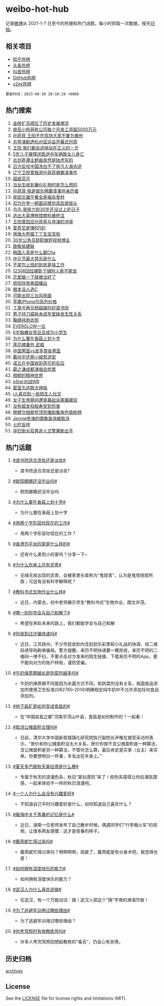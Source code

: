 # weibo-hot-hub

记录[微博](https://www.weibo.com)从 2021-1-7 日至今的热搜和热门话题。每小时抓取一次数据，按天[归档](archives)。

## 相关项目

- [知乎热榜](https://github.com/lonnyzhang423/zhihu-hot-hub)
- [头条热榜](https://github.com/lonnyzhang423/toutiao-hot-hub)
- [抖音热榜](https://github.com/lonnyzhang423/douyin-hot-hub)
- [GitHub热榜](https://github.com/lonnyzhang423/github-hot-hub)
- [v2ex热榜](https://github.com/lonnyzhang423/v2ex-hot-hub)


`更新时间：2023-08-30 20:18:29 +0800`

## 热门搜索

1. [金砖扩员顺应了历史发展潮流](https://m.weibo.cn/search?containerid=100103type%3D1%26t%3D10%26q%3D%23%E9%87%91%E7%A0%96%E6%89%A9%E5%91%98%E9%A1%BA%E5%BA%94%E4%BA%86%E5%8E%86%E5%8F%B2%E5%8F%91%E5%B1%95%E6%BD%AE%E6%B5%81%23&stream_entry_id=51&isnewpage=1&extparam=seat%3D1%26c_type%3D51%26dgr%3D0%26stream_entry_id%3D51%26cate%3D10103%26pos%3D0%26filter_type%3Drealtimehot%26display_time%3D1693397908%26pre_seqid%3D169339790820706407127&luicode=10000011&lfid=106003type%253D25%2526t%253D3%2526disable_hot%253D1%2526filter_type%253Drealtimehot)
1. [疯狂小杨哥称公司每个月发工资超5000万元](https://m.weibo.cn/search?containerid=100103type%3D1%26t%3D10%26q%3D%23%E7%96%AF%E7%8B%82%E5%B0%8F%E6%9D%A8%E5%93%A5%E7%A7%B0%E5%85%AC%E5%8F%B8%E6%AF%8F%E4%B8%AA%E6%9C%88%E5%8F%91%E5%B7%A5%E8%B5%84%E8%B6%855000%E4%B8%87%E5%85%83%23&stream_entry_id=31&isnewpage=1&extparam=seat%3D1%26lcate%3D5001%26c_type%3D31%26flag%3D1%26q%3D%2523%25E7%2596%25AF%25E7%258B%2582%25E5%25B0%258F%25E6%259D%25A8%25E5%2593%25A5%25E7%25A7%25B0%25E5%2585%25AC%25E5%258F%25B8%25E6%25AF%258F%25E4%25B8%25AA%25E6%259C%2588%25E5%258F%2591%25E5%25B7%25A5%25E8%25B5%2584%25E8%25B6%25855000%25E4%25B8%2587%25E5%2585%2583%2523%26dgr%3D0%26stream_entry_id%3D31%26realpos%3D1%26band_rank%3D1%26cate%3D5001%26pos%3D0%26filter_type%3Drealtimehot%26display_time%3D1693397908%26pre_seqid%3D169339790820706407127&luicode=10000011&lfid=106003type%253D25%2526t%253D3%2526disable_hot%253D1%2526filter_type%253Drealtimehot)
1. [孙菲菲 王阳不在现场大家不要为难他](https://m.weibo.cn/search?containerid=100103type%3D1%26t%3D10%26q%3D%E5%AD%99%E8%8F%B2%E8%8F%B2+%E7%8E%8B%E9%98%B3%E4%B8%8D%E5%9C%A8%E7%8E%B0%E5%9C%BA%E5%A4%A7%E5%AE%B6%E4%B8%8D%E8%A6%81%E4%B8%BA%E9%9A%BE%E4%BB%96&stream_entry_id=31&isnewpage=1&extparam=seat%3D1%26lcate%3D5001%26c_type%3D31%26flag%3D1%26q%3D%25E5%25AD%2599%25E8%258F%25B2%25E8%258F%25B2%2520%25E7%258E%258B%25E9%2598%25B3%25E4%25B8%258D%25E5%259C%25A8%25E7%258E%25B0%25E5%259C%25BA%25E5%25A4%25A7%25E5%25AE%25B6%25E4%25B8%258D%25E8%25A6%2581%25E4%25B8%25BA%25E9%259A%25BE%25E4%25BB%2596%26dgr%3D0%26stream_entry_id%3D31%26realpos%3D2%26band_rank%3D2%26cate%3D5001%26pos%3D1%26filter_type%3Drealtimehot%26display_time%3D1693397908%26pre_seqid%3D169339790820706407127&luicode=10000011&lfid=106003type%253D25%2526t%253D3%2526disable_hot%253D1%2526filter_type%253Drealtimehot)
1. [总导演剧透杭州亚运会开幕式创意](https://m.weibo.cn/search?containerid=100103type%3D1%26t%3D10%26q%3D%23%E6%80%BB%E5%AF%BC%E6%BC%94%E5%89%A7%E9%80%8F%E6%9D%AD%E5%B7%9E%E4%BA%9A%E8%BF%90%E4%BC%9A%E5%BC%80%E5%B9%95%E5%BC%8F%E5%88%9B%E6%84%8F%23&stream_entry_id=31&isnewpage=1&extparam=seat%3D1%26lcate%3D5001%26c_type%3D31%26flag%3D0%26q%3D%2523%25E6%2580%25BB%25E5%25AF%25BC%25E6%25BC%2594%25E5%2589%25A7%25E9%2580%258F%25E6%259D%25AD%25E5%25B7%259E%25E4%25BA%259A%25E8%25BF%2590%25E4%25BC%259A%25E5%25BC%2580%25E5%25B9%2595%25E5%25BC%258F%25E5%2588%259B%25E6%2584%258F%2523%26dgr%3D0%26stream_entry_id%3D31%26realpos%3D3%26band_rank%3D3%26cate%3D5001%26pos%3D2%26filter_type%3Drealtimehot%26display_time%3D1693397908%26pre_seqid%3D169339790820706407127&luicode=10000011&lfid=106003type%253D25%2526t%253D3%2526disable_hot%253D1%2526filter_type%253Drealtimehot)
1. [王阳 我们都会选择站在正义的一方](https://m.weibo.cn/search?containerid=100103type%3D1%26t%3D10%26q%3D%E7%8E%8B%E9%98%B3+%E6%88%91%E4%BB%AC%E9%83%BD%E4%BC%9A%E9%80%89%E6%8B%A9%E7%AB%99%E5%9C%A8%E6%AD%A3%E4%B9%89%E7%9A%84%E4%B8%80%E6%96%B9&stream_entry_id=31&isnewpage=1&extparam=seat%3D1%26lcate%3D5001%26c_type%3D31%26flag%3D1%26q%3D%25E7%258E%258B%25E9%2598%25B3%2520%25E6%2588%2591%25E4%25BB%25AC%25E9%2583%25BD%25E4%25BC%259A%25E9%2580%2589%25E6%258B%25A9%25E7%25AB%2599%25E5%259C%25A8%25E6%25AD%25A3%25E4%25B9%2589%25E7%259A%2584%25E4%25B8%2580%25E6%2596%25B9%26dgr%3D0%26stream_entry_id%3D31%26realpos%3D4%26band_rank%3D4%26cate%3D5001%26pos%3D3%26filter_type%3Drealtimehot%26display_time%3D1693397908%26pre_seqid%3D169339790820706407127&luicode=10000011&lfid=106003type%253D25%2526t%253D3%2526disable_hot%253D1%2526filter_type%253Drealtimehot)
1. [5岁儿子被撞送医途中车祸致女儿身亡](https://m.weibo.cn/search?containerid=100103type%3D1%26t%3D10%26q%3D%235%E5%B2%81%E5%84%BF%E5%AD%90%E8%A2%AB%E6%92%9E%E9%80%81%E5%8C%BB%E9%80%94%E4%B8%AD%E8%BD%A6%E7%A5%B8%E8%87%B4%E5%A5%B3%E5%84%BF%E8%BA%AB%E4%BA%A1%23&stream_entry_id=31&isnewpage=1&extparam=seat%3D1%26lcate%3D5001%26c_type%3D31%26flag%3D1%26q%3D%25235%25E5%25B2%2581%25E5%2584%25BF%25E5%25AD%2590%25E8%25A2%25AB%25E6%2592%259E%25E9%2580%2581%25E5%258C%25BB%25E9%2580%2594%25E4%25B8%25AD%25E8%25BD%25A6%25E7%25A5%25B8%25E8%2587%25B4%25E5%25A5%25B3%25E5%2584%25BF%25E8%25BA%25AB%25E4%25BA%25A1%2523%26dgr%3D0%26stream_entry_id%3D31%26realpos%3D5%26band_rank%3D5%26cate%3D5001%26pos%3D4%26filter_type%3Drealtimehot%26display_time%3D1693397908%26pre_seqid%3D169339790820706407127&luicode=10000011&lfid=106003type%253D25%2526t%253D3%2526disable_hot%253D1%2526filter_type%253Drealtimehot)
1. [古剑奇谭主题曲竟然是陆虎写的](https://m.weibo.cn/search?containerid=100103type%3D1%26t%3D10%26q%3D%E5%8F%A4%E5%89%91%E5%A5%87%E8%B0%AD%E4%B8%BB%E9%A2%98%E6%9B%B2%E7%AB%9F%E7%84%B6%E6%98%AF%E9%99%86%E8%99%8E%E5%86%99%E7%9A%84&stream_entry_id=31&isnewpage=1&extparam=seat%3D1%26lcate%3D5001%26c_type%3D31%26flag%3D2%26q%3D%25E5%258F%25A4%25E5%2589%2591%25E5%25A5%2587%25E8%25B0%25AD%25E4%25B8%25BB%25E9%25A2%2598%25E6%259B%25B2%25E7%25AB%259F%25E7%2584%25B6%25E6%2598%25AF%25E9%2599%2586%25E8%2599%258E%25E5%2586%2599%25E7%259A%2584%26dgr%3D0%26stream_entry_id%3D31%26realpos%3D6%26band_rank%3D6%26cate%3D5001%26pos%3D5%26filter_type%3Drealtimehot%26display_time%3D1693397908%26pre_seqid%3D169339790820706407127&luicode=10000011&lfid=106003type%253D25%2526t%253D3%2526disable_hot%253D1%2526filter_type%253Drealtimehot)
1. [日方反咬中国洗白不了排污入海劣迹](https://m.weibo.cn/search?containerid=100103type%3D1%26t%3D10%26q%3D%23%E6%97%A5%E6%96%B9%E5%8F%8D%E5%92%AC%E4%B8%AD%E5%9B%BD%E6%B4%97%E7%99%BD%E4%B8%8D%E4%BA%86%E6%8E%92%E6%B1%A1%E5%85%A5%E6%B5%B7%E5%8A%A3%E8%BF%B9%23&stream_entry_id=31&isnewpage=1&extparam=seat%3D1%26lcate%3D5001%26c_type%3D31%26flag%3D16%26q%3D%2523%25E6%2597%25A5%25E6%2596%25B9%25E5%258F%258D%25E5%2592%25AC%25E4%25B8%25AD%25E5%259B%25BD%25E6%25B4%2597%25E7%2599%25BD%25E4%25B8%258D%25E4%25BA%2586%25E6%258E%2592%25E6%25B1%25A1%25E5%2585%25A5%25E6%25B5%25B7%25E5%258A%25A3%25E8%25BF%25B9%2523%26dgr%3D0%26stream_entry_id%3D31%26realpos%3D7%26band_rank%3D7%26cate%3D5001%26pos%3D6%26filter_type%3Drealtimehot%26display_time%3D1693397908%26pre_seqid%3D169339790820706407127&luicode=10000011&lfid=106003type%253D25%2526t%253D3%2526disable_hot%253D1%2526filter_type%253Drealtimehot)
1. [辽宁卫视曾报道孙菲菲被霸凌事件](https://m.weibo.cn/search?containerid=100103type%3D1%26t%3D10%26q%3D%23%E8%BE%BD%E5%AE%81%E5%8D%AB%E8%A7%86%E6%9B%BE%E6%8A%A5%E9%81%93%E5%AD%99%E8%8F%B2%E8%8F%B2%E8%A2%AB%E9%9C%B8%E5%87%8C%E4%BA%8B%E4%BB%B6%23&stream_entry_id=31&isnewpage=1&extparam=seat%3D1%26lcate%3D5001%26c_type%3D31%26flag%3D1%26q%3D%2523%25E8%25BE%25BD%25E5%25AE%2581%25E5%258D%25AB%25E8%25A7%2586%25E6%259B%25BE%25E6%258A%25A5%25E9%2581%2593%25E5%25AD%2599%25E8%258F%25B2%25E8%258F%25B2%25E8%25A2%25AB%25E9%259C%25B8%25E5%2587%258C%25E4%25BA%258B%25E4%25BB%25B6%2523%26dgr%3D0%26stream_entry_id%3D31%26realpos%3D8%26band_rank%3D8%26cate%3D5001%26pos%3D7%26filter_type%3Drealtimehot%26display_time%3D1693397908%26pre_seqid%3D169339790820706407127&luicode=10000011&lfid=106003type%253D25%2526t%253D3%2526disable_hot%253D1%2526filter_type%253Drealtimehot)
1. [超级蓝月](https://m.weibo.cn/search?containerid=100103type%3D1%26t%3D10%26q%3D%23%E8%B6%85%E7%BA%A7%E8%93%9D%E6%9C%88%23&stream_entry_id=31&isnewpage=1&extparam=seat%3D1%26lcate%3D5001%26c_type%3D31%26flag%3D0%26q%3D%2523%25E8%25B6%2585%25E7%25BA%25A7%25E8%2593%259D%25E6%259C%2588%2523%26dgr%3D0%26stream_entry_id%3D31%26realpos%3D9%26band_rank%3D9%26cate%3D5001%26pos%3D8%26filter_type%3Drealtimehot%26display_time%3D1693397908%26pre_seqid%3D169339790820706407127&luicode=10000011&lfid=106003type%253D25%2526t%253D3%2526disable_hot%253D1%2526filter_type%253Drealtimehot)
1. [当女生收到廉价礼物时是怎么想的](https://m.weibo.cn/search?containerid=100103type%3D1%26t%3D10%26q%3D%E5%BD%93%E5%A5%B3%E7%94%9F%E6%94%B6%E5%88%B0%E5%BB%89%E4%BB%B7%E7%A4%BC%E7%89%A9%E6%97%B6%E6%98%AF%E6%80%8E%E4%B9%88%E6%83%B3%E7%9A%84&stream_entry_id=31&isnewpage=1&extparam=seat%3D1%26lcate%3D5001%26c_type%3D31%26flag%3D1%26q%3D%25E5%25BD%2593%25E5%25A5%25B3%25E7%2594%259F%25E6%2594%25B6%25E5%2588%25B0%25E5%25BB%2589%25E4%25BB%25B7%25E7%25A4%25BC%25E7%2589%25A9%25E6%2597%25B6%25E6%2598%25AF%25E6%2580%258E%25E4%25B9%2588%25E6%2583%25B3%25E7%259A%2584%26dgr%3D0%26stream_entry_id%3D31%26realpos%3D10%26band_rank%3D10%26cate%3D5001%26pos%3D9%26filter_type%3Drealtimehot%26display_time%3D1693397908%26pre_seqid%3D169339790820706407127&luicode=10000011&lfid=106003type%253D25%2526t%253D3%2526disable_hot%253D1%2526filter_type%253Drealtimehot)
1. [孙菲菲 我是娱乐圈霸凌事件亲历者](https://m.weibo.cn/search?containerid=100103type%3D1%26t%3D10%26q%3D%E5%AD%99%E8%8F%B2%E8%8F%B2+%E6%88%91%E6%98%AF%E5%A8%B1%E4%B9%90%E5%9C%88%E9%9C%B8%E5%87%8C%E4%BA%8B%E4%BB%B6%E4%BA%B2%E5%8E%86%E8%80%85&stream_entry_id=31&isnewpage=1&extparam=seat%3D1%26lcate%3D5001%26c_type%3D31%26flag%3D2%26q%3D%25E5%25AD%2599%25E8%258F%25B2%25E8%258F%25B2%2520%25E6%2588%2591%25E6%2598%25AF%25E5%25A8%25B1%25E4%25B9%2590%25E5%259C%2588%25E9%259C%25B8%25E5%2587%258C%25E4%25BA%258B%25E4%25BB%25B6%25E4%25BA%25B2%25E5%258E%2586%25E8%2580%2585%26dgr%3D0%26stream_entry_id%3D31%26realpos%3D11%26band_rank%3D11%26cate%3D5001%26pos%3D10%26filter_type%3Drealtimehot%26display_time%3D1693397908%26pre_seqid%3D169339790820706407127&luicode=10000011&lfid=106003type%253D25%2526t%253D3%2526disable_hot%253D1%2526filter_type%253Drealtimehot)
1. [岸田文雄午餐全是福岛食材](https://m.weibo.cn/search?containerid=100103type%3D1%26t%3D10%26q%3D%23%E5%B2%B8%E7%94%B0%E6%96%87%E9%9B%84%E5%8D%88%E9%A4%90%E5%85%A8%E6%98%AF%E7%A6%8F%E5%B2%9B%E9%A3%9F%E6%9D%90%23&stream_entry_id=31&isnewpage=1&extparam=seat%3D1%26lcate%3D5001%26c_type%3D31%26flag%3D2%26q%3D%2523%25E5%25B2%25B8%25E7%2594%25B0%25E6%2596%2587%25E9%259B%2584%25E5%258D%2588%25E9%25A4%2590%25E5%2585%25A8%25E6%2598%25AF%25E7%25A6%258F%25E5%25B2%259B%25E9%25A3%259F%25E6%259D%2590%2523%26dgr%3D0%26stream_entry_id%3D31%26realpos%3D12%26band_rank%3D12%26cate%3D5001%26pos%3D11%26filter_type%3Drealtimehot%26display_time%3D1693397908%26pre_seqid%3D169339790820706407127&luicode=10000011&lfid=106003type%253D25%2526t%253D3%2526disable_hot%253D1%2526filter_type%253Drealtimehot)
1. [邓为在李一桐面前模仿高启盛摇头](https://m.weibo.cn/search?containerid=100103type%3D1%26t%3D10%26q%3D%23%E9%82%93%E4%B8%BA%E5%9C%A8%E6%9D%8E%E4%B8%80%E6%A1%90%E9%9D%A2%E5%89%8D%E6%A8%A1%E4%BB%BF%E9%AB%98%E5%90%AF%E7%9B%9B%E6%91%87%E5%A4%B4%23&stream_entry_id=31&isnewpage=1&extparam=seat%3D1%26lcate%3D5001%26c_type%3D31%26flag%3D1%26q%3D%2523%25E9%2582%2593%25E4%25B8%25BA%25E5%259C%25A8%25E6%259D%258E%25E4%25B8%2580%25E6%25A1%2590%25E9%259D%25A2%25E5%2589%258D%25E6%25A8%25A1%25E4%25BB%25BF%25E9%25AB%2598%25E5%2590%25AF%25E7%259B%259B%25E6%2591%2587%25E5%25A4%25B4%2523%26dgr%3D0%26stream_entry_id%3D31%26realpos%3D13%26band_rank%3D13%26cate%3D5001%26pos%3D12%26filter_type%3Drealtimehot%26display_time%3D1693397908%26pre_seqid%3D169339790820706407127&luicode=10000011&lfid=106003type%253D25%2526t%253D3%2526disable_hot%253D1%2526filter_type%253Drealtimehot)
1. [鸟鸟 我努力到30岁还没过上好日子](https://m.weibo.cn/search?containerid=100103type%3D1%26t%3D10%26q%3D%E9%B8%9F%E9%B8%9F+%E6%88%91%E5%8A%AA%E5%8A%9B%E5%88%B030%E5%B2%81%E8%BF%98%E6%B2%A1%E8%BF%87%E4%B8%8A%E5%A5%BD%E6%97%A5%E5%AD%90&stream_entry_id=31&isnewpage=1&extparam=seat%3D1%26lcate%3D5001%26c_type%3D31%26flag%3D0%26q%3D%25E9%25B8%259F%25E9%25B8%259F%2520%25E6%2588%2591%25E5%258A%25AA%25E5%258A%259B%25E5%2588%25B030%25E5%25B2%2581%25E8%25BF%2598%25E6%25B2%25A1%25E8%25BF%2587%25E4%25B8%258A%25E5%25A5%25BD%25E6%2597%25A5%25E5%25AD%2590%26dgr%3D0%26stream_entry_id%3D31%26realpos%3D14%26band_rank%3D14%26cate%3D5001%26pos%3D13%26filter_type%3Drealtimehot%26display_time%3D1693397908%26pre_seqid%3D169339790820706407127&luicode=10000011&lfid=106003type%253D25%2526t%253D3%2526disable_hot%253D1%2526filter_type%253Drealtimehot)
1. [逃出大英博物馆商标被抢注](https://m.weibo.cn/search?containerid=100103type%3D1%26t%3D10%26q%3D%23%E9%80%83%E5%87%BA%E5%A4%A7%E8%8B%B1%E5%8D%9A%E7%89%A9%E9%A6%86%E5%95%86%E6%A0%87%E8%A2%AB%E6%8A%A2%E6%B3%A8%23&stream_entry_id=31&isnewpage=1&extparam=seat%3D1%26lcate%3D5001%26c_type%3D31%26flag%3D1%26q%3D%2523%25E9%2580%2583%25E5%2587%25BA%25E5%25A4%25A7%25E8%258B%25B1%25E5%258D%259A%25E7%2589%25A9%25E9%25A6%2586%25E5%2595%2586%25E6%25A0%2587%25E8%25A2%25AB%25E6%258A%25A2%25E6%25B3%25A8%2523%26dgr%3D0%26stream_entry_id%3D31%26realpos%3D15%26band_rank%3D15%26cate%3D5001%26pos%3D14%26filter_type%3Drealtimehot%26display_time%3D1693397908%26pre_seqid%3D169339790820706407127&luicode=10000011&lfid=106003type%253D25%2526t%253D3%2526disable_hot%253D1%2526filter_type%253Drealtimehot)
1. [王阳曾回应孙菲菲与导演的冲突](https://m.weibo.cn/search?containerid=100103type%3D1%26t%3D10%26q%3D%23%E7%8E%8B%E9%98%B3%E6%9B%BE%E5%9B%9E%E5%BA%94%E5%AD%99%E8%8F%B2%E8%8F%B2%E4%B8%8E%E5%AF%BC%E6%BC%94%E7%9A%84%E5%86%B2%E7%AA%81%23&stream_entry_id=31&isnewpage=1&extparam=seat%3D1%26lcate%3D5001%26c_type%3D31%26flag%3D0%26q%3D%2523%25E7%258E%258B%25E9%2598%25B3%25E6%259B%25BE%25E5%259B%259E%25E5%25BA%2594%25E5%25AD%2599%25E8%258F%25B2%25E8%258F%25B2%25E4%25B8%258E%25E5%25AF%25BC%25E6%25BC%2594%25E7%259A%2584%25E5%2586%25B2%25E7%25AA%2581%2523%26dgr%3D0%26stream_entry_id%3D31%26realpos%3D16%26band_rank%3D16%26cate%3D5001%26pos%3D15%26filter_type%3Drealtimehot%26display_time%3D1693397908%26pre_seqid%3D169339790820706407127&luicode=10000011&lfid=106003type%253D25%2526t%253D3%2526disable_hot%253D1%2526filter_type%253Drealtimehot)
1. [爱奇艺是懂KPI的](https://m.weibo.cn/search?containerid=100103type%3D1%26t%3D10%26q%3D%23%E7%88%B1%E5%A5%87%E8%89%BA%E6%98%AF%E6%87%82KPI%E7%9A%84%23&stream_entry_id=31&isnewpage=1&extparam=seat%3D1%26lcate%3D5001%26c_type%3D31%26flag%3D1%26q%3D%2523%25E7%2588%25B1%25E5%25A5%2587%25E8%2589%25BA%25E6%2598%25AF%25E6%2587%2582KPI%25E7%259A%2584%2523%26dgr%3D0%26stream_entry_id%3D31%26realpos%3D17%26band_rank%3D17%26cate%3D5001%26pos%3D16%26filter_type%3Drealtimehot%26display_time%3D1693397908%26pre_seqid%3D169339790820706407127&luicode=10000011&lfid=106003type%253D25%2526t%253D3%2526disable_hot%253D1%2526filter_type%253Drealtimehot)
1. [旅俄大熊猫丁丁生宝宝啦](https://m.weibo.cn/search?containerid=100103type%3D1%26t%3D10%26q%3D%23%E6%97%85%E4%BF%84%E5%A4%A7%E7%86%8A%E7%8C%AB%E4%B8%81%E4%B8%81%E7%94%9F%E5%AE%9D%E5%AE%9D%E5%95%A6%23&stream_entry_id=31&isnewpage=1&extparam=seat%3D1%26lcate%3D5001%26c_type%3D31%26flag%3D1%26q%3D%2523%25E6%2597%2585%25E4%25BF%2584%25E5%25A4%25A7%25E7%2586%258A%25E7%258C%25AB%25E4%25B8%2581%25E4%25B8%2581%25E7%2594%259F%25E5%25AE%259D%25E5%25AE%259D%25E5%2595%25A6%2523%26dgr%3D0%26stream_entry_id%3D31%26realpos%3D18%26band_rank%3D18%26cate%3D5001%26pos%3D17%26filter_type%3Drealtimehot%26display_time%3D1693397908%26pre_seqid%3D169339790820706407127&luicode=10000011&lfid=106003type%253D25%2526t%253D3%2526disable_hot%253D1%2526filter_type%253Drealtimehot)
1. [30岁公务员辞职做短视频博主](https://m.weibo.cn/search?containerid=100103type%3D1%26t%3D10%26q%3D%2330%E5%B2%81%E5%85%AC%E5%8A%A1%E5%91%98%E8%BE%9E%E8%81%8C%E5%81%9A%E7%9F%AD%E8%A7%86%E9%A2%91%E5%8D%9A%E4%B8%BB%23&stream_entry_id=31&isnewpage=1&extparam=seat%3D1%26lcate%3D5001%26c_type%3D31%26flag%3D32768%26q%3D%252330%25E5%25B2%2581%25E5%2585%25AC%25E5%258A%25A1%25E5%2591%2598%25E8%25BE%259E%25E8%2581%258C%25E5%2581%259A%25E7%259F%25AD%25E8%25A7%2586%25E9%25A2%2591%25E5%258D%259A%25E4%25B8%25BB%2523%26dgr%3D0%26stream_entry_id%3D31%26realpos%3D19%26band_rank%3D19%26cate%3D5001%26pos%3D18%26filter_type%3Drealtimehot%26display_time%3D1693397908%26pre_seqid%3D169339790820706407127&luicode=10000011&lfid=106003type%253D25%2526t%253D3%2526disable_hot%253D1%2526filter_type%253Drealtimehot)
1. [致敬易建联](https://m.weibo.cn/search?containerid=100103type%3D1%26t%3D10%26q%3D%23%E8%87%B4%E6%95%AC%E6%98%93%E5%BB%BA%E8%81%94%23&stream_entry_id=31&isnewpage=1&extparam=seat%3D1%26lcate%3D5001%26c_type%3D31%26flag%3D1%26q%3D%2523%25E8%2587%25B4%25E6%2595%25AC%25E6%2598%2593%25E5%25BB%25BA%25E8%2581%2594%2523%26dgr%3D0%26stream_entry_id%3D31%26realpos%3D20%26band_rank%3D20%26cate%3D5001%26pos%3D19%26filter_type%3Drealtimehot%26display_time%3D1693397908%26pre_seqid%3D169339790820706407127&luicode=10000011&lfid=106003type%253D25%2526t%253D3%2526disable_hot%253D1%2526filter_type%253Drealtimehot)
1. [韩国人真是什么都Cha](https://m.weibo.cn/search?containerid=100103type%3D1%26t%3D10%26q%3D%E9%9F%A9%E5%9B%BD%E4%BA%BA%E7%9C%9F%E6%98%AF%E4%BB%80%E4%B9%88%E9%83%BDCha&stream_entry_id=31&isnewpage=1&extparam=seat%3D1%26lcate%3D5001%26c_type%3D31%26flag%3D1%26q%3D%25E9%259F%25A9%25E5%259B%25BD%25E4%25BA%25BA%25E7%259C%259F%25E6%2598%25AF%25E4%25BB%2580%25E4%25B9%2588%25E9%2583%25BDCha%26dgr%3D0%26stream_entry_id%3D31%26realpos%3D21%26band_rank%3D21%26cate%3D5001%26pos%3D20%26filter_type%3Drealtimehot%26display_time%3D1693397908%26pre_seqid%3D169339790820706407127&luicode=10000011&lfid=106003type%253D25%2526t%253D3%2526disable_hot%253D1%2526filter_type%253Drealtimehot)
1. [中元节最大禁忌是什么](https://m.weibo.cn/search?containerid=100103type%3D1%26t%3D10%26q%3D%E4%B8%AD%E5%85%83%E8%8A%82%E6%9C%80%E5%A4%A7%E7%A6%81%E5%BF%8C%E6%98%AF%E4%BB%80%E4%B9%88&stream_entry_id=31&isnewpage=1&extparam=seat%3D1%26lcate%3D5001%26c_type%3D31%26flag%3D2%26q%3D%25E4%25B8%25AD%25E5%2585%2583%25E8%258A%2582%25E6%259C%2580%25E5%25A4%25A7%25E7%25A6%2581%25E5%25BF%258C%25E6%2598%25AF%25E4%25BB%2580%25E4%25B9%2588%26dgr%3D0%26stream_entry_id%3D31%26realpos%3D22%26band_rank%3D22%26cate%3D5001%26pos%3D21%26filter_type%3Drealtimehot%26display_time%3D1693397908%26pre_seqid%3D169339790820706407127&luicode=10000011&lfid=106003type%253D25%2526t%253D3%2526disable_hot%253D1%2526filter_type%253Drealtimehot)
1. [不拿包上班的到底是啥工作](https://m.weibo.cn/search?containerid=100103type%3D1%26t%3D10%26q%3D%23%E4%B8%8D%E6%8B%BF%E5%8C%85%E4%B8%8A%E7%8F%AD%E7%9A%84%E5%88%B0%E5%BA%95%E6%98%AF%E5%95%A5%E5%B7%A5%E4%BD%9C%23&stream_entry_id=31&isnewpage=1&extparam=seat%3D1%26lcate%3D5001%26c_type%3D31%26flag%3D1%26q%3D%2523%25E4%25B8%258D%25E6%258B%25BF%25E5%258C%2585%25E4%25B8%258A%25E7%258F%25AD%25E7%259A%2584%25E5%2588%25B0%25E5%25BA%2595%25E6%2598%25AF%25E5%2595%25A5%25E5%25B7%25A5%25E4%25BD%259C%2523%26dgr%3D0%26stream_entry_id%3D31%26realpos%3D23%26band_rank%3D23%26cate%3D5001%26pos%3D22%26filter_type%3Drealtimehot%26display_time%3D1693397908%26pre_seqid%3D169339790820706407127&luicode=10000011&lfid=106003type%253D25%2526t%253D3%2526disable_hot%253D1%2526filter_type%253Drealtimehot)
1. [12306回应硬卧下铺别人能不能坐](https://m.weibo.cn/search?containerid=100103type%3D1%26t%3D10%26q%3D%2312306%E5%9B%9E%E5%BA%94%E7%A1%AC%E5%8D%A7%E4%B8%8B%E9%93%BA%E5%88%AB%E4%BA%BA%E8%83%BD%E4%B8%8D%E8%83%BD%E5%9D%90%23&stream_entry_id=31&isnewpage=1&extparam=seat%3D1%26lcate%3D5001%26c_type%3D31%26flag%3D0%26q%3D%252312306%25E5%259B%259E%25E5%25BA%2594%25E7%25A1%25AC%25E5%258D%25A7%25E4%25B8%258B%25E9%2593%25BA%25E5%2588%25AB%25E4%25BA%25BA%25E8%2583%25BD%25E4%25B8%258D%25E8%2583%25BD%25E5%259D%2590%2523%26dgr%3D0%26stream_entry_id%3D31%26realpos%3D24%26band_rank%3D24%26cate%3D5001%26pos%3D23%26filter_type%3Drealtimehot%26display_time%3D1693397908%26pre_seqid%3D169339790820706407127&luicode=10000011&lfid=106003type%253D25%2526t%253D3%2526disable_hot%253D1%2526filter_type%253Drealtimehot)
1. [恋爱脑一下就被治好了](https://m.weibo.cn/search?containerid=100103type%3D1%26t%3D10%26q%3D%E6%81%8B%E7%88%B1%E8%84%91%E4%B8%80%E4%B8%8B%E5%B0%B1%E8%A2%AB%E6%B2%BB%E5%A5%BD%E4%BA%86&stream_entry_id=31&isnewpage=1&extparam=seat%3D1%26lcate%3D5001%26c_type%3D31%26flag%3D1%26q%3D%25E6%2581%258B%25E7%2588%25B1%25E8%2584%2591%25E4%25B8%2580%25E4%25B8%258B%25E5%25B0%25B1%25E8%25A2%25AB%25E6%25B2%25BB%25E5%25A5%25BD%25E4%25BA%2586%26dgr%3D0%26stream_entry_id%3D31%26realpos%3D25%26band_rank%3D25%26cate%3D5001%26pos%3D24%26filter_type%3Drealtimehot%26display_time%3D1693397908%26pre_seqid%3D169339790820706407127&luicode=10000011&lfid=106003type%253D25%2526t%253D3%2526disable_hot%253D1%2526filter_type%253Drealtimehot)
1. [骄阳伴我泰国播出](https://m.weibo.cn/search?containerid=100103type%3D1%26t%3D10%26q%3D%23%E9%AA%84%E9%98%B3%E4%BC%B4%E6%88%91%E6%B3%B0%E5%9B%BD%E6%92%AD%E5%87%BA%23&stream_entry_id=31&isnewpage=1&extparam=seat%3D1%26lcate%3D5001%26c_type%3D31%26flag%3D1%26q%3D%2523%25E9%25AA%2584%25E9%2598%25B3%25E4%25BC%25B4%25E6%2588%2591%25E6%25B3%25B0%25E5%259B%25BD%25E6%2592%25AD%25E5%2587%25BA%2523%26dgr%3D0%26stream_entry_id%3D31%26realpos%3D26%26band_rank%3D26%26cate%3D5001%26pos%3D25%26filter_type%3Drealtimehot%26display_time%3D1693397908%26pre_seqid%3D169339790820706407127&luicode=10000011&lfid=106003type%253D25%2526t%253D3%2526disable_hot%253D1%2526filter_type%253Drealtimehot)
1. [根本没人选C](https://m.weibo.cn/search?containerid=100103type%3D1%26t%3D10%26q%3D%E6%A0%B9%E6%9C%AC%E6%B2%A1%E4%BA%BA%E9%80%89C&stream_entry_id=31&isnewpage=1&extparam=seat%3D1%26lcate%3D5001%26c_type%3D31%26flag%3D0%26q%3D%25E6%25A0%25B9%25E6%259C%25AC%25E6%25B2%25A1%25E4%25BA%25BA%25E9%2580%2589C%26dgr%3D0%26stream_entry_id%3D31%26realpos%3D27%26band_rank%3D27%26cate%3D5001%26pos%3D26%26filter_type%3Drealtimehot%26display_time%3D1693397908%26pre_seqid%3D169339790820706407127&luicode=10000011&lfid=106003type%253D25%2526t%253D3%2526disable_hot%253D1%2526filter_type%253Drealtimehot)
1. [可能出现三台风局面](https://m.weibo.cn/search?containerid=100103type%3D1%26t%3D10%26q%3D%23%E5%8F%AF%E8%83%BD%E5%87%BA%E7%8E%B0%E4%B8%89%E5%8F%B0%E9%A3%8E%E5%B1%80%E9%9D%A2%23&stream_entry_id=31&isnewpage=1&extparam=seat%3D1%26lcate%3D5001%26c_type%3D31%26flag%3D0%26q%3D%2523%25E5%258F%25AF%25E8%2583%25BD%25E5%2587%25BA%25E7%258E%25B0%25E4%25B8%2589%25E5%258F%25B0%25E9%25A3%258E%25E5%25B1%2580%25E9%259D%25A2%2523%26dgr%3D0%26stream_entry_id%3D31%26realpos%3D28%26band_rank%3D28%26cate%3D5001%26pos%3D27%26filter_type%3Drealtimehot%26display_time%3D1693397908%26pre_seqid%3D169339790820706407127&luicode=10000011&lfid=106003type%253D25%2526t%253D3%2526disable_hot%253D1%2526filter_type%253Drealtimehot)
1. [苹果iPhone15系列价格](https://m.weibo.cn/search?containerid=100103type%3D1%26t%3D10%26q%3D%23%E8%8B%B9%E6%9E%9CiPhone15%E7%B3%BB%E5%88%97%E4%BB%B7%E6%A0%BC%23&stream_entry_id=31&isnewpage=1&extparam=seat%3D1%26lcate%3D5001%26c_type%3D31%26flag%3D0%26q%3D%2523%25E8%258B%25B9%25E6%259E%259CiPhone15%25E7%25B3%25BB%25E5%2588%2597%25E4%25BB%25B7%25E6%25A0%25BC%2523%26dgr%3D0%26stream_entry_id%3D31%26realpos%3D29%26band_rank%3D29%26cate%3D5001%26pos%3D28%26filter_type%3Drealtimehot%26display_time%3D1693397908%26pre_seqid%3D169339790820706407127&luicode=10000011&lfid=106003type%253D25%2526t%253D3%2526disable_hot%253D1%2526filter_type%253Drealtimehot)
1. [丁禹兮再见杨超越你好虞书欣](https://m.weibo.cn/search?containerid=100103type%3D1%26t%3D10%26q%3D%23%E4%B8%81%E7%A6%B9%E5%85%AE%E5%86%8D%E8%A7%81%E6%9D%A8%E8%B6%85%E8%B6%8A%E4%BD%A0%E5%A5%BD%E8%99%9E%E4%B9%A6%E6%AC%A3%23&stream_entry_id=31&isnewpage=1&extparam=seat%3D1%26lcate%3D5001%26c_type%3D31%26flag%3D0%26q%3D%2523%25E4%25B8%2581%25E7%25A6%25B9%25E5%2585%25AE%25E5%2586%258D%25E8%25A7%2581%25E6%259D%25A8%25E8%25B6%2585%25E8%25B6%258A%25E4%25BD%25A0%25E5%25A5%25BD%25E8%2599%259E%25E4%25B9%25A6%25E6%25AC%25A3%2523%26dgr%3D0%26stream_entry_id%3D31%26realpos%3D30%26band_rank%3D30%26cate%3D5001%26pos%3D29%26filter_type%3Drealtimehot%26display_time%3D1693397908%26pre_seqid%3D169339790820706407127&luicode=10000011&lfid=106003type%253D25%2526t%253D3%2526disable_hot%253D1%2526filter_type%253Drealtimehot)
1. [男子持刀威胁未成年堂妹发生性关系](https://m.weibo.cn/search?containerid=100103type%3D1%26t%3D10%26q%3D%23%E7%94%B7%E5%AD%90%E6%8C%81%E5%88%80%E5%A8%81%E8%83%81%E6%9C%AA%E6%88%90%E5%B9%B4%E5%A0%82%E5%A6%B9%E5%8F%91%E7%94%9F%E6%80%A7%E5%85%B3%E7%B3%BB%23&stream_entry_id=31&isnewpage=1&extparam=seat%3D1%26lcate%3D5001%26c_type%3D31%26flag%3D0%26q%3D%2523%25E7%2594%25B7%25E5%25AD%2590%25E6%258C%2581%25E5%2588%2580%25E5%25A8%2581%25E8%2583%2581%25E6%259C%25AA%25E6%2588%2590%25E5%25B9%25B4%25E5%25A0%2582%25E5%25A6%25B9%25E5%258F%2591%25E7%2594%259F%25E6%2580%25A7%25E5%2585%25B3%25E7%25B3%25BB%2523%26dgr%3D0%26stream_entry_id%3D31%26realpos%3D31%26band_rank%3D31%26cate%3D5001%26pos%3D30%26filter_type%3Drealtimehot%26display_time%3D1693397908%26pre_seqid%3D169339790820706407127&luicode=10000011&lfid=106003type%253D25%2526t%253D3%2526disable_hot%253D1%2526filter_type%253Drealtimehot)
1. [鞠婧祎雨衣照](https://m.weibo.cn/search?containerid=100103type%3D1%26t%3D10%26q%3D%23%E9%9E%A0%E5%A9%A7%E7%A5%8E%E9%9B%A8%E8%A1%A3%E7%85%A7%23&stream_entry_id=31&isnewpage=1&extparam=seat%3D1%26lcate%3D5001%26c_type%3D31%26flag%3D1%26q%3D%2523%25E9%259E%25A0%25E5%25A9%25A7%25E7%25A5%258E%25E9%259B%25A8%25E8%25A1%25A3%25E7%2585%25A7%2523%26dgr%3D0%26stream_entry_id%3D31%26realpos%3D32%26band_rank%3D32%26cate%3D5001%26pos%3D31%26filter_type%3Drealtimehot%26display_time%3D1693397908%26pre_seqid%3D169339790820706407127&luicode=10000011&lfid=106003type%253D25%2526t%253D3%2526disable_hot%253D1%2526filter_type%253Drealtimehot)
1. [EVERGLOW一位](https://m.weibo.cn/search?containerid=100103type%3D1%26t%3D10%26q%3DEVERGLOW%E4%B8%80%E4%BD%8D&stream_entry_id=31&isnewpage=1&extparam=seat%3D1%26lcate%3D5001%26c_type%3D31%26flag%3D1%26q%3DEVERGLOW%25E4%25B8%2580%25E4%25BD%258D%26dgr%3D0%26stream_entry_id%3D31%26realpos%3D33%26band_rank%3D33%26cate%3D5001%26pos%3D32%26filter_type%3Drealtimehot%26display_time%3D1693397908%26pre_seqid%3D169339790820706407127&luicode=10000011&lfid=106003type%253D25%2526t%253D3%2526disable_hot%253D1%2526filter_type%253Drealtimehot)
1. [6岁脑瘫女孩豆豆成为小学生](https://m.weibo.cn/search?containerid=100103type%3D1%26t%3D10%26q%3D%236%E5%B2%81%E8%84%91%E7%98%AB%E5%A5%B3%E5%AD%A9%E8%B1%86%E8%B1%86%E6%88%90%E4%B8%BA%E5%B0%8F%E5%AD%A6%E7%94%9F%23&stream_entry_id=31&isnewpage=1&extparam=seat%3D1%26lcate%3D5001%26c_type%3D31%26flag%3D32768%26q%3D%25236%25E5%25B2%2581%25E8%2584%2591%25E7%2598%25AB%25E5%25A5%25B3%25E5%25AD%25A9%25E8%25B1%2586%25E8%25B1%2586%25E6%2588%2590%25E4%25B8%25BA%25E5%25B0%258F%25E5%25AD%25A6%25E7%2594%259F%2523%26dgr%3D0%26stream_entry_id%3D31%26realpos%3D34%26band_rank%3D34%26cate%3D5001%26pos%3D33%26filter_type%3Drealtimehot%26display_time%3D1693397908%26pre_seqid%3D169339790820706407127&luicode=10000011&lfid=106003type%253D25%2526t%253D3%2526disable_hot%253D1%2526filter_type%253Drealtimehot)
1. [为什么要在香菇上划十字](https://m.weibo.cn/search?containerid=100103type%3D1%26t%3D10%26q%3D%23%E4%B8%BA%E4%BB%80%E4%B9%88%E8%A6%81%E5%9C%A8%E9%A6%99%E8%8F%87%E4%B8%8A%E5%88%92%E5%8D%81%E5%AD%97%23&stream_entry_id=31&isnewpage=1&extparam=seat%3D1%26lcate%3D5001%26c_type%3D31%26flag%3D0%26q%3D%2523%25E4%25B8%25BA%25E4%25BB%2580%25E4%25B9%2588%25E8%25A6%2581%25E5%259C%25A8%25E9%25A6%2599%25E8%258F%2587%25E4%25B8%258A%25E5%2588%2592%25E5%258D%2581%25E5%25AD%2597%2523%26dgr%3D0%26stream_entry_id%3D31%26realpos%3D35%26band_rank%3D35%26cate%3D5001%26pos%3D34%26filter_type%3Drealtimehot%26display_time%3D1693397908%26pre_seqid%3D169339790820706407127&luicode=10000011&lfid=106003type%253D25%2526t%253D3%2526disable_hot%253D1%2526filter_type%253Drealtimehot)
1. [莲花楼番外 武痴](https://m.weibo.cn/search?containerid=100103type%3D1%26t%3D10%26q%3D%E8%8E%B2%E8%8A%B1%E6%A5%BC%E7%95%AA%E5%A4%96+%E6%AD%A6%E7%97%B4&stream_entry_id=31&isnewpage=1&extparam=seat%3D1%26lcate%3D5001%26c_type%3D31%26flag%3D0%26q%3D%25E8%258E%25B2%25E8%258A%25B1%25E6%25A5%25BC%25E7%2595%25AA%25E5%25A4%2596%2520%25E6%25AD%25A6%25E7%2597%25B4%26dgr%3D0%26stream_entry_id%3D31%26realpos%3D36%26band_rank%3D36%26cate%3D5001%26pos%3D35%26filter_type%3Drealtimehot%26display_time%3D1693397908%26pre_seqid%3D169339790820706407127&luicode=10000011&lfid=106003type%253D25%2526t%253D3%2526disable_hot%253D1%2526filter_type%253Drealtimehot)
1. [中国男篮vs波多黎各男篮](https://m.weibo.cn/search?containerid=100103type%3D1%26t%3D10%26q%3D%23%E4%B8%AD%E5%9B%BD%E7%94%B7%E7%AF%AEvs%E6%B3%A2%E5%A4%9A%E9%BB%8E%E5%90%84%E7%94%B7%E7%AF%AE%23&stream_entry_id=31&isnewpage=1&extparam=seat%3D1%26lcate%3D5001%26c_type%3D31%26flag%3D1%26q%3D%2523%25E4%25B8%25AD%25E5%259B%25BD%25E7%2594%25B7%25E7%25AF%25AEvs%25E6%25B3%25A2%25E5%25A4%259A%25E9%25BB%258E%25E5%2590%2584%25E7%2594%25B7%25E7%25AF%25AE%2523%26dgr%3D0%26stream_entry_id%3D31%26realpos%3D37%26band_rank%3D37%26cate%3D5001%26pos%3D36%26filter_type%3Drealtimehot%26display_time%3D1693397908%26pre_seqid%3D169339790820706407127&luicode=10000011&lfid=106003type%253D25%2526t%253D3%2526disable_hot%253D1%2526filter_type%253Drealtimehot)
1. [戴向宇还原小娘惹造型](https://m.weibo.cn/search?containerid=100103type%3D1%26t%3D10%26q%3D%23%E6%88%B4%E5%90%91%E5%AE%87%E8%BF%98%E5%8E%9F%E5%B0%8F%E5%A8%98%E6%83%B9%E9%80%A0%E5%9E%8B%23&stream_entry_id=31&isnewpage=1&extparam=seat%3D1%26lcate%3D5001%26c_type%3D31%26flag%3D1%26q%3D%2523%25E6%2588%25B4%25E5%2590%2591%25E5%25AE%2587%25E8%25BF%2598%25E5%258E%259F%25E5%25B0%258F%25E5%25A8%2598%25E6%2583%25B9%25E9%2580%25A0%25E5%259E%258B%2523%26dgr%3D0%26stream_entry_id%3D31%26realpos%3D38%26band_rank%3D38%26cate%3D5001%26pos%3D37%26filter_type%3Drealtimehot%26display_time%3D1693397908%26pre_seqid%3D169339790820706407127&luicode=10000011&lfid=106003type%253D25%2526t%253D3%2526disable_hot%253D1%2526filter_type%253Drealtimehot)
1. [诺兰在中国收到莲花的反应](https://m.weibo.cn/search?containerid=100103type%3D1%26t%3D10%26q%3D%23%E8%AF%BA%E5%85%B0%E5%9C%A8%E4%B8%AD%E5%9B%BD%E6%94%B6%E5%88%B0%E8%8E%B2%E8%8A%B1%E7%9A%84%E5%8F%8D%E5%BA%94%23&stream_entry_id=31&isnewpage=1&extparam=seat%3D1%26lcate%3D5001%26c_type%3D31%26flag%3D1%26q%3D%2523%25E8%25AF%25BA%25E5%2585%25B0%25E5%259C%25A8%25E4%25B8%25AD%25E5%259B%25BD%25E6%2594%25B6%25E5%2588%25B0%25E8%258E%25B2%25E8%258A%25B1%25E7%259A%2584%25E5%258F%258D%25E5%25BA%2594%2523%26dgr%3D0%26stream_entry_id%3D31%26realpos%3D39%26band_rank%3D39%26cate%3D5001%26pos%3D38%26filter_type%3Drealtimehot%26display_time%3D1693397908%26pre_seqid%3D169339790820706407127&luicode=10000011&lfid=106003type%253D25%2526t%253D3%2526disable_hot%253D1%2526filter_type%253Drealtimehot)
1. [薛之谦成都演唱会抢票](https://m.weibo.cn/search?containerid=100103type%3D1%26t%3D10%26q%3D%E8%96%9B%E4%B9%8B%E8%B0%A6%E6%88%90%E9%83%BD%E6%BC%94%E5%94%B1%E4%BC%9A%E6%8A%A2%E7%A5%A8&stream_entry_id=31&isnewpage=1&extparam=seat%3D1%26lcate%3D5001%26c_type%3D31%26flag%3D1%26q%3D%25E8%2596%259B%25E4%25B9%258B%25E8%25B0%25A6%25E6%2588%2590%25E9%2583%25BD%25E6%25BC%2594%25E5%2594%25B1%25E4%25BC%259A%25E6%258A%25A2%25E7%25A5%25A8%26dgr%3D0%26stream_entry_id%3D31%26realpos%3D40%26band_rank%3D40%26cate%3D5001%26pos%3D39%26filter_type%3Drealtimehot%26display_time%3D1693397908%26pre_seqid%3D169339790820706407127&luicode=10000011&lfid=106003type%253D25%2526t%253D3%2526disable_hot%253D1%2526filter_type%253Drealtimehot)
1. [相柳的精神世界](https://m.weibo.cn/search?containerid=100103type%3D1%26t%3D10%26q%3D%E7%9B%B8%E6%9F%B3%E7%9A%84%E7%B2%BE%E7%A5%9E%E4%B8%96%E7%95%8C&stream_entry_id=31&isnewpage=1&extparam=seat%3D1%26lcate%3D5001%26c_type%3D31%26flag%3D1%26q%3D%25E7%259B%25B8%25E6%259F%25B3%25E7%259A%2584%25E7%25B2%25BE%25E7%25A5%259E%25E4%25B8%2596%25E7%2595%258C%26dgr%3D0%26stream_entry_id%3D31%26realpos%3D41%26band_rank%3D41%26cate%3D5001%26pos%3D40%26filter_type%3Drealtimehot%26display_time%3D1693397908%26pre_seqid%3D169339790820706407127&luicode=10000011&lfid=106003type%253D25%2526t%253D3%2526disable_hot%253D1%2526filter_type%253Drealtimehot)
1. [eStar对战WB](https://m.weibo.cn/search?containerid=100103type%3D1%26t%3D10%26q%3D%23eStar%E5%AF%B9%E6%88%98WB%23&stream_entry_id=31&isnewpage=1&extparam=seat%3D1%26lcate%3D5001%26c_type%3D31%26flag%3D1%26q%3D%2523eStar%25E5%25AF%25B9%25E6%2588%2598WB%2523%26dgr%3D0%26stream_entry_id%3D31%26realpos%3D42%26band_rank%3D42%26cate%3D5001%26pos%3D41%26filter_type%3Drealtimehot%26display_time%3D1693397908%26pre_seqid%3D169339790820706407127&luicode=10000011&lfid=106003type%253D25%2526t%253D3%2526disable_hot%253D1%2526filter_type%253Drealtimehot)
1. [密室大逃脱大神版](https://m.weibo.cn/search?containerid=100103type%3D1%26t%3D10%26q%3D%23%E5%AF%86%E5%AE%A4%E5%A4%A7%E9%80%83%E8%84%B1%E5%A4%A7%E7%A5%9E%E7%89%88%23&stream_entry_id=31&isnewpage=1&extparam=seat%3D1%26lcate%3D5001%26c_type%3D31%26flag%3D1%26q%3D%2523%25E5%25AF%2586%25E5%25AE%25A4%25E5%25A4%25A7%25E9%2580%2583%25E8%2584%25B1%25E5%25A4%25A7%25E7%25A5%259E%25E7%2589%2588%2523%26dgr%3D0%26stream_entry_id%3D31%26realpos%3D43%26band_rank%3D43%26cate%3D5001%26pos%3D42%26filter_type%3Drealtimehot%26display_time%3D1693397908%26pre_seqid%3D169339790820706407127&luicode=10000011&lfid=106003type%253D25%2526t%253D3%2526disable_hot%253D1%2526filter_type%253Drealtimehot)
1. [i人喜欢和一些陌生人社交](https://m.weibo.cn/search?containerid=100103type%3D1%26t%3D10%26q%3Di%E4%BA%BA%E5%96%9C%E6%AC%A2%E5%92%8C%E4%B8%80%E4%BA%9B%E9%99%8C%E7%94%9F%E4%BA%BA%E7%A4%BE%E4%BA%A4&stream_entry_id=31&isnewpage=1&extparam=seat%3D1%26lcate%3D5001%26c_type%3D31%26flag%3D0%26q%3Di%25E4%25BA%25BA%25E5%2596%259C%25E6%25AC%25A2%25E5%2592%258C%25E4%25B8%2580%25E4%25BA%259B%25E9%2599%258C%25E7%2594%259F%25E4%25BA%25BA%25E7%25A4%25BE%25E4%25BA%25A4%26dgr%3D0%26stream_entry_id%3D31%26realpos%3D44%26band_rank%3D44%26cate%3D5001%26pos%3D43%26filter_type%3Drealtimehot%26display_time%3D1693397908%26pre_seqid%3D169339790820706407127&luicode=10000011&lfid=106003type%253D25%2526t%253D3%2526disable_hot%253D1%2526filter_type%253Drealtimehot)
1. [女子生育期间遭家暴起诉离婚被驳](https://m.weibo.cn/search?containerid=100103type%3D1%26t%3D10%26q%3D%23%E5%A5%B3%E5%AD%90%E7%94%9F%E8%82%B2%E6%9C%9F%E9%97%B4%E9%81%AD%E5%AE%B6%E6%9A%B4%E8%B5%B7%E8%AF%89%E7%A6%BB%E5%A9%9A%E8%A2%AB%E9%A9%B3%23&stream_entry_id=31&isnewpage=1&extparam=seat%3D1%26lcate%3D5001%26c_type%3D31%26flag%3D0%26q%3D%2523%25E5%25A5%25B3%25E5%25AD%2590%25E7%2594%259F%25E8%2582%25B2%25E6%259C%259F%25E9%2597%25B4%25E9%2581%25AD%25E5%25AE%25B6%25E6%259A%25B4%25E8%25B5%25B7%25E8%25AF%2589%25E7%25A6%25BB%25E5%25A9%259A%25E8%25A2%25AB%25E9%25A9%25B3%2523%26dgr%3D0%26stream_entry_id%3D31%26realpos%3D45%26band_rank%3D45%26cate%3D5001%26pos%3D44%26filter_type%3Drealtimehot%26display_time%3D1693397908%26pre_seqid%3D169339790820706407127&luicode=10000011&lfid=106003type%253D25%2526t%253D3%2526disable_hot%253D1%2526filter_type%253Drealtimehot)
1. [没有姬发和殷寿受到伤害](https://m.weibo.cn/search?containerid=100103type%3D1%26t%3D10%26q%3D%E6%B2%A1%E6%9C%89%E5%A7%AC%E5%8F%91%E5%92%8C%E6%AE%B7%E5%AF%BF%E5%8F%97%E5%88%B0%E4%BC%A4%E5%AE%B3&stream_entry_id=31&isnewpage=1&extparam=seat%3D1%26lcate%3D5001%26c_type%3D31%26flag%3D1%26q%3D%25E6%25B2%25A1%25E6%259C%2589%25E5%25A7%25AC%25E5%258F%2591%25E5%2592%258C%25E6%25AE%25B7%25E5%25AF%25BF%25E5%258F%2597%25E5%2588%25B0%25E4%25BC%25A4%25E5%25AE%25B3%26dgr%3D0%26stream_entry_id%3D31%26realpos%3D46%26band_rank%3D46%26cate%3D5001%26pos%3D45%26filter_type%3Drealtimehot%26display_time%3D1693397908%26pre_seqid%3D169339790820706407127&luicode=10000011&lfid=106003type%253D25%2526t%253D3%2526disable_hot%253D1%2526filter_type%253Drealtimehot)
1. [檀健次相柳登顶热播剧集角色吸粉榜](https://m.weibo.cn/search?containerid=100103type%3D1%26t%3D10%26q%3D%23%E6%AA%80%E5%81%A5%E6%AC%A1%E7%9B%B8%E6%9F%B3%E7%99%BB%E9%A1%B6%E7%83%AD%E6%92%AD%E5%89%A7%E9%9B%86%E8%A7%92%E8%89%B2%E5%90%B8%E7%B2%89%E6%A6%9C%23&stream_entry_id=31&isnewpage=1&extparam=seat%3D1%26lcate%3D5001%26c_type%3D31%26flag%3D0%26q%3D%2523%25E6%25AA%2580%25E5%2581%25A5%25E6%25AC%25A1%25E7%259B%25B8%25E6%259F%25B3%25E7%2599%25BB%25E9%25A1%25B6%25E7%2583%25AD%25E6%2592%25AD%25E5%2589%25A7%25E9%259B%2586%25E8%25A7%2592%25E8%2589%25B2%25E5%2590%25B8%25E7%25B2%2589%25E6%25A6%259C%2523%26dgr%3D0%26stream_entry_id%3D31%26realpos%3D47%26band_rank%3D47%26cate%3D5001%26pos%3D46%26filter_type%3Drealtimehot%26display_time%3D1693397908%26pre_seqid%3D169339790820706407127&luicode=10000011&lfid=106003type%253D25%2526t%253D3%2526disable_hot%253D1%2526filter_type%253Drealtimehot)
1. [Jennie参演的偶像漩涡被取消](https://m.weibo.cn/search?containerid=100103type%3D1%26t%3D10%26q%3D%23Jennie%E5%8F%82%E6%BC%94%E7%9A%84%E5%81%B6%E5%83%8F%E6%BC%A9%E6%B6%A1%E8%A2%AB%E5%8F%96%E6%B6%88%23&stream_entry_id=31&isnewpage=1&extparam=seat%3D1%26lcate%3D5001%26c_type%3D31%26flag%3D0%26q%3D%2523Jennie%25E5%258F%2582%25E6%25BC%2594%25E7%259A%2584%25E5%2581%25B6%25E5%2583%258F%25E6%25BC%25A9%25E6%25B6%25A1%25E8%25A2%25AB%25E5%258F%2596%25E6%25B6%2588%2523%26dgr%3D0%26stream_entry_id%3D31%26realpos%3D48%26band_rank%3D48%26cate%3D5001%26pos%3D47%26filter_type%3Drealtimehot%26display_time%3D1693397908%26pre_seqid%3D169339790820706407127&luicode=10000011&lfid=106003type%253D25%2526t%253D3%2526disable_hot%253D1%2526filter_type%253Drealtimehot)
1. [七时吉祥](https://m.weibo.cn/search?containerid=100103type%3D1%26t%3D10%26q%3D%E4%B8%83%E6%97%B6%E5%90%89%E7%A5%A5&stream_entry_id=31&isnewpage=1&extparam=seat%3D1%26lcate%3D5001%26c_type%3D31%26flag%3D1%26q%3D%25E4%25B8%2583%25E6%2597%25B6%25E5%2590%2589%25E7%25A5%25A5%26dgr%3D0%26stream_entry_id%3D31%26realpos%3D49%26band_rank%3D49%26cate%3D5001%26pos%3D48%26filter_type%3Drealtimehot%26display_time%3D1693397908%26pre_seqid%3D169339790820706407127&luicode=10000011&lfid=106003type%253D25%2526t%253D3%2526disable_hot%253D1%2526filter_type%253Drealtimehot)
1. [孕妇街头狂奔追人交警果断出手](https://m.weibo.cn/search?containerid=100103type%3D1%26t%3D10%26q%3D%23%E5%AD%95%E5%A6%87%E8%A1%97%E5%A4%B4%E7%8B%82%E5%A5%94%E8%BF%BD%E4%BA%BA%E4%BA%A4%E8%AD%A6%E6%9E%9C%E6%96%AD%E5%87%BA%E6%89%8B%23&stream_entry_id=31&isnewpage=1&extparam=seat%3D1%26lcate%3D5001%26c_type%3D31%26flag%3D32768%26q%3D%2523%25E5%25AD%2595%25E5%25A6%2587%25E8%25A1%2597%25E5%25A4%25B4%25E7%258B%2582%25E5%25A5%2594%25E8%25BF%25BD%25E4%25BA%25BA%25E4%25BA%25A4%25E8%25AD%25A6%25E6%259E%259C%25E6%2596%25AD%25E5%2587%25BA%25E6%2589%258B%2523%26dgr%3D0%26stream_entry_id%3D31%26realpos%3D50%26band_rank%3D50%26cate%3D5001%26pos%3D49%26filter_type%3Drealtimehot%26display_time%3D1693397908%26pre_seqid%3D169339790820706407127&luicode=10000011&lfid=106003type%253D25%2526t%253D3%2526disable_hot%253D1%2526filter_type%253Drealtimehot)

## 热门话题

1. [#虞书欣适合浓妆还是淡妆#](https://m.weibo.cn/search?containerid=231522type%3D1%26t%3D10%26q%3D%23%E8%99%9E%E4%B9%A6%E6%AC%A3%E9%80%82%E5%90%88%E6%B5%93%E5%A6%86%E8%BF%98%E6%98%AF%E6%B7%A1%E5%A6%86%23&stream_entry_id=128&isnewpage=1&extparam=seat%3D1%26cate%3D5004%26unitid%3D1693379635017%26dgr%3D0%26c_type%3D128%26pos%3D1-0-0%26lcate%3D5004%26display_time%3D1693397909%26pre_seqid%3D1693397909528027387199&luicode=10000011&lfid=231648_-_4)
    - 虞书欣适合浓妆还是淡妆?

1. [#欧阳娜娜还没毕业吗#](https://m.weibo.cn/search?containerid=231522type%3D1%26t%3D10%26q%3D%23%E6%AC%A7%E9%98%B3%E5%A8%9C%E5%A8%9C%E8%BF%98%E6%B2%A1%E6%AF%95%E4%B8%9A%E5%90%97%23&stream_entry_id=128&isnewpage=1&extparam=seat%3D1%26cate%3D5004%26unitid%3D1693383262317%26dgr%3D0%26c_type%3D128%26pos%3D1-0-1%26lcate%3D5004%26display_time%3D1693397909%26pre_seqid%3D1693397909528027387199&luicode=10000011&lfid=231648_-_4)
    - 欧阳娜娜还没毕业吗

1. [#为什么要在香菇上划十字#](https://m.weibo.cn/search?containerid=231522type%3D1%26t%3D10%26q%3D%23%E4%B8%BA%E4%BB%80%E4%B9%88%E8%A6%81%E5%9C%A8%E9%A6%99%E8%8F%87%E4%B8%8A%E5%88%92%E5%8D%81%E5%AD%97%23&stream_entry_id=128&isnewpage=1&extparam=seat%3D1%26cate%3D5004%26unitid%3D1693387098318%26dgr%3D0%26c_type%3D128%26pos%3D1-0-2%26lcate%3D5004%26display_time%3D1693397909%26pre_seqid%3D1693397909528027387199&luicode=10000011&lfid=231648_-_4)
    - 为什么要在香菇上划十字

1. [#用两个字形容你现在的工作#](https://m.weibo.cn/search?containerid=231522type%3D1%26t%3D10%26q%3D%23%E7%94%A8%E4%B8%A4%E4%B8%AA%E5%AD%97%E5%BD%A2%E5%AE%B9%E4%BD%A0%E7%8E%B0%E5%9C%A8%E7%9A%84%E5%B7%A5%E4%BD%9C%23&stream_entry_id=128&isnewpage=1&extparam=seat%3D1%26cate%3D5004%26unitid%3D1693392195071%26dgr%3D0%26c_type%3D128%26pos%3D1-0-3%26lcate%3D5004%26display_time%3D1693397909%26pre_seqid%3D1693397909528027387199&luicode=10000011&lfid=231648_-_4)
    - 用两个字形容你现在的工作？

1. [#香港15平米的家是什么样的#](https://m.weibo.cn/search?containerid=231522type%3D1%26t%3D10%26q%3D%23%E9%A6%99%E6%B8%AF15%E5%B9%B3%E7%B1%B3%E7%9A%84%E5%AE%B6%E6%98%AF%E4%BB%80%E4%B9%88%E6%A0%B7%E7%9A%84%23&stream_entry_id=128&isnewpage=1&extparam=seat%3D1%26cate%3D5004%26unitid%3D1693365832274%26dgr%3D0%26c_type%3D128%26pos%3D1-0-4%26lcate%3D5004%26display_time%3D1693397909%26pre_seqid%3D1693397909528027387199&luicode=10000011&lfid=231648_-_4)
    - 还有什么美而小的家吗？分享一下~

1. [#为什么你身上总有淤青#](https://m.weibo.cn/search?containerid=231522type%3D1%26t%3D10%26q%3D%23%E4%B8%BA%E4%BB%80%E4%B9%88%E4%BD%A0%E8%BA%AB%E4%B8%8A%E6%80%BB%E6%9C%89%E6%B7%A4%E9%9D%92%23&stream_entry_id=128&isnewpage=1&extparam=seat%3D1%26cate%3D5004%26unitid%3D1693367305378%26dgr%3D0%26c_type%3D128%26pos%3D1-0-5%26lcate%3D5004%26display_time%3D1693397909%26pre_seqid%3D1693397909528027387199&luicode=10000011&lfid=231648_-_4)
    - 无缘无故出现的淤青，会被家里长辈称为“鬼捏青”，认为是鬼怪扭捏所致；可这有没有科学解释呢？

1. [#教科书式生物作业什么样#](https://m.weibo.cn/search?containerid=231522type%3D1%26t%3D10%26q%3D%23%E6%95%99%E7%A7%91%E4%B9%A6%E5%BC%8F%E7%94%9F%E7%89%A9%E4%BD%9C%E4%B8%9A%E4%BB%80%E4%B9%88%E6%A0%B7%23&stream_entry_id=128&isnewpage=1&extparam=seat%3D1%26cate%3D5004%26unitid%3D1693391323257%26dgr%3D0%26c_type%3D128%26pos%3D1-0-6%26lcate%3D5004%26display_time%3D1693397909%26pre_seqid%3D1693397909528027387199&luicode=10000011&lfid=231648_-_4)
    - 近日，内蒙古，初中老师展示学生“教科书式”生物作业，图文并茂。

1. [#哪一刻你学会与自己和解了#](https://m.weibo.cn/search?containerid=231522type%3D1%26t%3D10%26q%3D%23%E5%93%AA%E4%B8%80%E5%88%BB%E4%BD%A0%E5%AD%A6%E4%BC%9A%E4%B8%8E%E8%87%AA%E5%B7%B1%E5%92%8C%E8%A7%A3%E4%BA%86%23&stream_entry_id=128&isnewpage=1&extparam=seat%3D1%26cate%3D5004%26unitid%3D1693351363032%26dgr%3D0%26c_type%3D128%26pos%3D1-0-7%26lcate%3D5004%26display_time%3D1693397909%26pre_seqid%3D1693397909528027387199&luicode=10000011&lfid=231648_-_4)
    - 希望在奔赴未来的路上，我们都能学会与自己和解

1. [#你收到过诈骗快递吗#](https://m.weibo.cn/search?containerid=231522type%3D1%26t%3D10%26q%3D%23%E4%BD%A0%E6%94%B6%E5%88%B0%E8%BF%87%E8%AF%88%E9%AA%97%E5%BF%AB%E9%80%92%E5%90%97%23&stream_entry_id=128&isnewpage=1&extparam=seat%3D1%26cate%3D5004%26unitid%3D1693289558861%26dgr%3D0%26c_type%3D128%26pos%3D1-0-8%26lcate%3D5004%26display_time%3D1693397909%26pre_seqid%3D1693397909528027387199&luicode=10000011&lfid=231648_-_4)
    - 近日，江苏扬州，不少市民收到内含刮刮乐彩票和小礼品的快递，经二维码诱导陷刷单骗局。警方提醒，来历不明快递要一概拒收，来历不明的二维码一律不扫，不要点击对方发来的陌生链接、下载来历不明的App，更不能向对方的账户转账，谨防受骗。

1. [#牛奶保质期越长是防腐剂越多吗#](https://m.weibo.cn/search?containerid=231522type%3D1%26t%3D10%26q%3D%23%E7%89%9B%E5%A5%B6%E4%BF%9D%E8%B4%A8%E6%9C%9F%E8%B6%8A%E9%95%BF%E6%98%AF%E9%98%B2%E8%85%90%E5%89%82%E8%B6%8A%E5%A4%9A%E5%90%97%23&stream_entry_id=128&isnewpage=1&extparam=seat%3D1%26cate%3D5004%26unitid%3D1693390092883%26dgr%3D0%26c_type%3D128%26pos%3D1-0-9%26lcate%3D5004%26display_time%3D1693397909%26pre_seqid%3D1693397909528027387199&luicode=10000011&lfid=231648_-_4)
    - 牛奶的保质期不同是因为杀菌方式不同，和防腐剂没有关系，我国食品添加剂使用卫生标准(GB2760-2014)明确规定纯牛奶中不允许添加任何食品添加剂。

1. [#地下盐矿是如何变成食盐的#](https://m.weibo.cn/search?containerid=231522type%3D1%26t%3D10%26q%3D%23%E5%9C%B0%E4%B8%8B%E7%9B%90%E7%9F%BF%E6%98%AF%E5%A6%82%E4%BD%95%E5%8F%98%E6%88%90%E9%A3%9F%E7%9B%90%E7%9A%84%23&stream_entry_id=128&isnewpage=1&extparam=seat%3D1%26cate%3D5004%26unitid%3D1693381449759%26dgr%3D0%26c_type%3D128%26pos%3D1-0-10%26lcate%3D5004%26display_time%3D1693397909%26pre_seqid%3D1693397909528027387199&luicode=10000011&lfid=231648_-_4)
    - 在“中国岩盐之都”河南平顶山叶县，食盐是如何制作的？一起看！

1. [#取消公摊面积合理吗#](https://m.weibo.cn/search?containerid=231522type%3D1%26t%3D10%26q%3D%23%E5%8F%96%E6%B6%88%E5%85%AC%E6%91%8A%E9%9D%A2%E7%A7%AF%E5%90%88%E7%90%86%E5%90%97%23&stream_entry_id=128&isnewpage=1&extparam=seat%3D1%26cate%3D5004%26unitid%3D1693275725676%26dgr%3D0%26c_type%3D128%26pos%3D1-0-11%26lcate%3D5004%26display_time%3D1693397909%26pre_seqid%3D1693397909528027387199&luicode=10000011&lfid=231648_-_4)
    - 日前，清华大学中国新型城镇化研究院执行副院长尹稚在接受采访时表示，“房价和你公摊面积没太大关系，房价你按不含公摊面积是一种算法，含公摊面积是另一种算法，不管你怎么算，最后肯定是买家（业主）来买单。你要想明白一件事，羊毛出在羊身上。”

1. [#夏天多巴胺秋天美拉德是什么梗#](https://m.weibo.cn/search?containerid=231522type%3D1%26t%3D10%26q%3D%23%E5%A4%8F%E5%A4%A9%E5%A4%9A%E5%B7%B4%E8%83%BA%E7%A7%8B%E5%A4%A9%E7%BE%8E%E6%8B%89%E5%BE%B7%E6%98%AF%E4%BB%80%E4%B9%88%E6%A2%97%23&stream_entry_id=128&isnewpage=1&extparam=seat%3D1%26cate%3D5004%26unitid%3D1693363694537%26dgr%3D0%26c_type%3D128%26pos%3D1-0-12%26lcate%3D5004%26display_time%3D1693397909%26pre_seqid%3D1693397909528027387199&luicode=10000011&lfid=231648_-_4)
    - 专属于秋天的浪漫色系，秋日“美拉德风”来了！棕色系穿搭让你拉满氛围感，一起来体验不一样的秋日浪漫吧。

1. [#一个人为什么会没有兴趣爱好#](https://m.weibo.cn/search?containerid=231522type%3D1%26t%3D10%26q%3D%23%E4%B8%80%E4%B8%AA%E4%BA%BA%E4%B8%BA%E4%BB%80%E4%B9%88%E4%BC%9A%E6%B2%A1%E6%9C%89%E5%85%B4%E8%B6%A3%E7%88%B1%E5%A5%BD%23&stream_entry_id=128&isnewpage=1&extparam=seat%3D1%26cate%3D5004%26unitid%3D1693390412234%26dgr%3D0%26c_type%3D128%26pos%3D1-0-13%26lcate%3D5004%26display_time%3D1693397909%26pre_seqid%3D1693397909528027387199&luicode=10000011&lfid=231648_-_4)
    - 不知道自己平时兴趣爱好是什么，如何知道自己喜欢什么？

1. [#脑海中关于青春的记忆是什么#](https://m.weibo.cn/search?containerid=231522type%3D1%26t%3D10%26q%3D%23%E8%84%91%E6%B5%B7%E4%B8%AD%E5%85%B3%E4%BA%8E%E9%9D%92%E6%98%A5%E7%9A%84%E8%AE%B0%E5%BF%86%E6%98%AF%E4%BB%80%E4%B9%88%23&stream_entry_id=128&isnewpage=1&extparam=seat%3D1%26cate%3D5004%26unitid%3D1693387099200%26dgr%3D0%26c_type%3D128%26pos%3D1-0-14%26lcate%3D5004%26display_time%3D1693397909%26pre_seqid%3D1693397909528027387199&luicode=10000011&lfid=231648_-_4)
    - 近日，湖南一位老师发布了自己散步时候，偶遇同学们“行李箱火车”的视频，让很多网友感慨：这才是青春的样子。

1. [#戴燕妮忙得过来吗#](https://m.weibo.cn/search?containerid=231522type%3D1%26t%3D10%26q%3D%23%E6%88%B4%E7%87%95%E5%A6%AE%E5%BF%99%E5%BE%97%E8%BF%87%E6%9D%A5%E5%90%97%23&stream_entry_id=128&isnewpage=1&extparam=seat%3D1%26cate%3D5004%26unitid%3D1693396427411%26dgr%3D0%26c_type%3D128%26pos%3D1-0-15%26lcate%3D5004%26display_time%3D1693397909%26pre_seqid%3D1693397909528027387199&luicode=10000011&lfid=231648_-_4)
    - 戴燕妮忙得过来吗？啊啊啊啊，简直了，戴燕妮是有分身术吧，我觉得也是！

1. [#如何拥有深度快乐的能力#](https://m.weibo.cn/search?containerid=231522type%3D1%26t%3D10%26q%3D%23%E5%A6%82%E4%BD%95%E6%8B%A5%E6%9C%89%E6%B7%B1%E5%BA%A6%E5%BF%AB%E4%B9%90%E7%9A%84%E8%83%BD%E5%8A%9B%23&stream_entry_id=128&isnewpage=1&extparam=seat%3D1%26cate%3D5004%26unitid%3D1693377498794%26dgr%3D0%26c_type%3D128%26pos%3D1-0-16%26lcate%3D5004%26display_time%3D1693397909%26pre_seqid%3D1693397909528027387199&luicode=10000011&lfid=231648_-_4)
    - 如何拥有深度快乐的能力？

1. [#武汉人为什么喜欢说搞#](https://m.weibo.cn/search?containerid=231522type%3D1%26t%3D10%26q%3D%23%E6%AD%A6%E6%B1%89%E4%BA%BA%E4%B8%BA%E4%BB%80%E4%B9%88%E5%96%9C%E6%AC%A2%E8%AF%B4%E6%90%9E%23&stream_entry_id=128&isnewpage=1&extparam=seat%3D1%26cate%3D5004%26unitid%3D1693307267512%26dgr%3D0%26c_type%3D128%26pos%3D1-0-17%26lcate%3D5004%26display_time%3D1693397909%26pre_seqid%3D1693397909528027387199&luicode=10000011&lfid=231648_-_4)
    - 在武汉，有一个万能动词：搞！武汉人把这个“搞”字用的淋漓尽致！

1. [#为了逃避军训用过哪些理由#](https://m.weibo.cn/search?containerid=231522type%3D1%26t%3D10%26q%3D%23%E4%B8%BA%E4%BA%86%E9%80%83%E9%81%BF%E5%86%9B%E8%AE%AD%E7%94%A8%E8%BF%87%E5%93%AA%E4%BA%9B%E7%90%86%E7%94%B1%23&stream_entry_id=128&isnewpage=1&extparam=seat%3D1%26cate%3D5004%26unitid%3D1693281118207%26dgr%3D0%26c_type%3D128%26pos%3D1-0-18%26lcate%3D5004%26display_time%3D1693397909%26pre_seqid%3D1693397909528027387199&luicode=10000011&lfid=231648_-_4)
    - 为了逃避军训用过哪些理由？

1. [#你考驾照时有挨教练骂吗#](https://m.weibo.cn/search?containerid=231522type%3D1%26t%3D10%26q%3D%23%E4%BD%A0%E8%80%83%E9%A9%BE%E7%85%A7%E6%97%B6%E6%9C%89%E6%8C%A8%E6%95%99%E7%BB%83%E9%AA%82%E5%90%97%23&stream_entry_id=128&isnewpage=1&extparam=seat%3D1%26cate%3D5004%26unitid%3D1693277822970%26dgr%3D0%26c_type%3D128%26pos%3D1-0-19%26lcate%3D5004%26display_time%3D1693397909%26pre_seqid%3D1693397909528027387199&luicode=10000011&lfid=231648_-_4)
    - 许多人考完驾照回想起教练的“毒舌”，仍会心有余悸。


## 历史归档

[archives](archives)

## License

See the [LICENSE](LICENSE) file for license rights and limitations (MIT).
